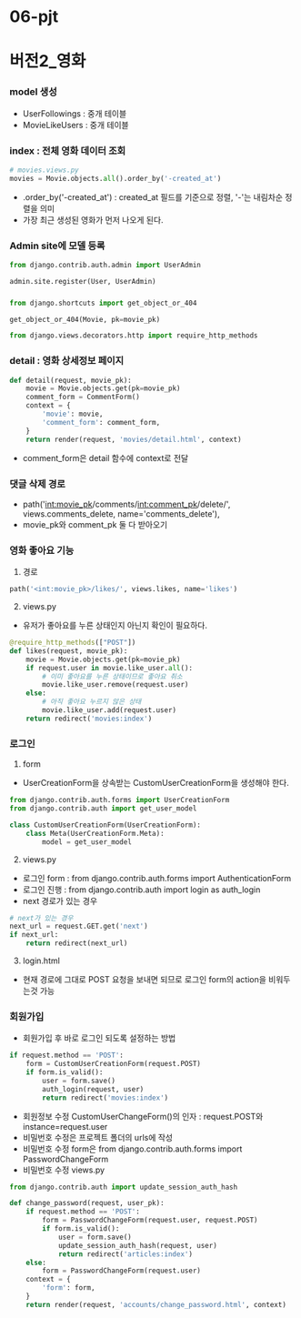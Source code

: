 # 06-pjt

# 버전2_영화

### model 생성
- UserFollowings : 중개 테이블
- MovieLikeUsers : 중개 테이블

### index : 전체 영화 데이터 조회
```python
# movies.views.py
movies = Movie.objects.all().order_by('-created_at')
```
- .order_by('-created_at') : created_at 필드를 기준으로 정렬, '-'는 내림차순 정렬을 의미
- 가장 최근 생성된 영화가 먼저 나오게 된다.

### Admin site에 모델 등록
```python
from django.contrib.auth.admin import UserAdmin

admin.site.register(User, UserAdmin)
```

###
```python
from django.shortcuts import get_object_or_404

get_object_or_404(Movie, pk=movie_pk)
```
```python
from django.views.decorators.http import require_http_methods
```

### detail : 영화 상세정보 페이지
```python
def detail(request, movie_pk):
    movie = Movie.objects.get(pk=movie_pk)
    comment_form = CommentForm()
    context = {
        'movie': movie,
        'comment_form': comment_form,
    }
    return render(request, 'movies/detail.html', context)
```
- comment_form은 detail 함수에 context로 전달

### 댓글 삭제 경로
- path('<int:movie_pk>/comments/<int:comment_pk>/delete/', views.comments_delete, name='comments_delete'),
- movie_pk와 comment_pk 둘 다 받아오기

### 영화 좋아요 기능
1. 경로
```python
path('<int:movie_pk>/likes/', views.likes, name='likes')
```
2. views.py
- 유저가 좋아요를 누른 상태인지 아닌지 확인이 필요하다.
```python
@require_http_methods(["POST"])    
def likes(request, movie_pk):
    movie = Movie.objects.get(pk=movie_pk)
    if request.user in movie.like_user.all():
        # 이미 좋아요를 누른 상태이므로 좋아요 취소
        movie.like_user.remove(request.user)
    else:
        # 아직 좋아요 누르지 않은 상태
        movie.like_user.add(request.user)
    return redirect('movies:index')
```

### 로그인
1. form
- UserCreationForm을 상속받는 CustomUserCreationForm을 생성해야 한다.
```python
from django.contrib.auth.forms import UserCreationForm
from django.contrib.auth import get_user_model

class CustomUserCreationForm(UserCreationForm):
    class Meta(UserCreationForm.Meta):
        model = get_user_model
```
2. views.py
- 로그인 form : from django.contrib.auth.forms import AuthenticationForm
- 로그인 진행 : from django.contrib.auth import login as auth_login
- next 경로가 있는 경우
```python
# next가 있는 경우
next_url = request.GET.get('next')
if next_url:
    return redirect(next_url)
```
3. login.html
- 현재 경로에 그대로 POST 요청을 보내면 되므로 로그인 form의 action을 비워두는것 가능

### 회원가입
- 회원가입 후 바로 로그인 되도록 설정하는 방법
```python 
if request.method == 'POST':
    form = CustomUserCreationForm(request.POST)
    if form.is_valid():
        user = form.save()
        auth_login(request, user)
        return redirect('movies:index')
```
- 회원정보 수정 CustomUserChangeForm()의 인자 : request.POST와 instance=request.user
- 비밀번호 수정은 프로젝트 폴더의 urls에 작성
- 비밀번호 수정 form은 from django.contrib.auth.forms import  PasswordChangeForm
- 비밀번호 수정 views.py
```python
from django.contrib.auth import update_session_auth_hash

def change_password(request, user_pk):
    if request.method == 'POST':
        form = PasswordChangeForm(request.user, request.POST)
        if form.is_valid():
            user = form.save()
            update_session_auth_hash(request, user)
            return redirect('articles:index')
    else:
        form = PasswordChangeForm(request.user)
    context = {
        'form': form,
    }
    return render(request, 'accounts/change_password.html', context)
```